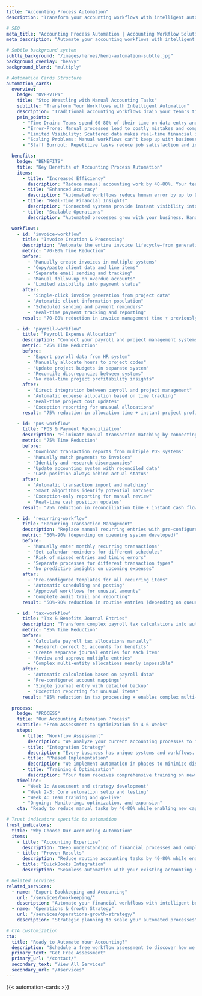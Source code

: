 ```yaml
---
title: "Accounting Process Automation"
description: "Transform your accounting workflows with intelligent automation that eliminates manual data entry, reduces errors, and delivers real-time financial insights."

# SEO
meta_title: "Accounting Process Automation | Accounting Workflow Solutions | Trilink Collaborative"
meta_description: "Automate your accounting workflows with intelligent solutions. From invoice processing to payroll allocation, we eliminate manual tasks and deliver real-time financial insights."

# Subtle background system
subtle_background: "/images/heroes/hero-automation-subtle.jpg"
background_overlay: "heavy"
background_blend: "multiply"

# Automation Cards Structure
automation_cards:
  overview:
    badge: "OVERVIEW"
    title: "Stop Wrestling with Manual Accounting Tasks"
    subtitle: "Transform Your Workflows with Intelligent Automation"
    description: "Traditional accounting workflows drain your team's time and energy. Manual data entry, repetitive reconciliation tasks, and scattered financial processes create bottlenecks that slow your business growth and increase error risk. Accounting Process Automation changes everything by connecting your existing systems and automating routine tasks."
    pain_points:
      - "Time Drain: Teams spend 60-80% of their time on data entry and routine tasks"
      - "Error-Prone: Manual processes lead to costly mistakes and compliance issues"
      - "Limited Visibility: Scattered data makes real-time financial insights impossible"
      - "Scaling Problems: Manual workflows can't keep up with business growth"
      - "Staff Burnout: Repetitive tasks reduce job satisfaction and increase turnover"

  benefits:
    badge: "BENEFITS"
    title: "Key Benefits of Accounting Process Automation"
    items:
      - title: "Increased Efficiency"
        description: "Reduce manual accounting work by 40-80%. Your team focuses on analysis, strategy, and growth instead of data entry and routine tasks."
      - title: "Enhanced Accuracy"
        description: "Automated workflows reduce human error by up to 90%. Consistent, reliable processing ensures clean books and compliance confidence."
      - title: "Real-Time Financial Insights"
        description: "Connected systems provide instant visibility into cash flow, profitability, and key metrics. Make decisions based on current data, not outdated reports."
      - title: "Scalable Operations"
        description: "Automated processes grow with your business. Handle increased transaction volume without proportional staff increases."

  workflows:
    - id: "invoice-workflow"
      title: "Invoice Creation & Processing"
      description: "Automate the entire invoice lifecycle—from generation to payment tracking—with automatic client data population, scheduled sending, and real-time payment visibility."
      metric: "70-80% Time Reduction"
      before:
        - "Manually create invoices in multiple systems"
        - "Copy/paste client data and line items"
        - "Separate email sending and tracking"
        - "Manual follow-up on overdue accounts"
        - "Limited visibility into payment status"
      after:
        - "Single-click invoice generation from project data"
        - "Automatic client information population"
        - "Scheduled sending and payment reminders"
        - "Real-time payment tracking and reporting"
      result: "70-80% reduction in invoice management time + previously impossible payment visibility"

    - id: "payroll-workflow"
      title: "Payroll Expense Allocation"
      description: "Connect your payroll and project management systems to automatically allocate labor costs, update budgets in real-time, and track project profitability instantly."
      metric: "75% Time Reduction"
      before:
        - "Export payroll data from HR system"
        - "Manually allocate hours to project codes"
        - "Update project budgets in separate system"
        - "Reconcile discrepancies between systems"
        - "No real-time project profitability insights"
      after:
        - "Direct integration between payroll and project management"
        - "Automatic expense allocation based on time tracking"
        - "Real-time project cost updates"
        - "Exception reporting for unusual allocations"
      result: "75% reduction in allocation time + instant project profitability analysis"

    - id: "pos-workflow"
      title: "POS & Payment Reconciliation"
      description: "Eliminate manual transaction matching by connecting your POS systems directly to accounting, with smart algorithms handling routine reconciliation and flagging only exceptions for review."
      metric: "75% Time Reduction"
      before:
        - "Download transaction reports from multiple POS systems"
        - "Manually match payments to invoices"
        - "Identify and research discrepancies"
        - "Update accounting system with reconciled data"
        - "Cash position always behind actual status"
      after:
        - "Automatic transaction import and matching"
        - "Smart algorithms identify potential matches"
        - "Exception-only reporting for manual review"
        - "Real-time cash position updates"
      result: "75% reduction in reconciliation time + instant cash flow visibility"

    - id: "recurring-workflow"
      title: "Recurring Transaction Management"
      description: "Replace manual recurring entries with pre-configured templates that post automatically on schedule, complete with approval workflows for unusual amounts and full audit trails."
      metric: "50%-90% (depending on queueing system developed)"
      before:
        - "Manually enter monthly recurring transactions"
        - "Set calendar reminders for different schedules"
        - "Risk of missed entries and timing errors"
        - "Separate processes for different transaction types"
        - "No predictive insights on upcoming expenses"
      after:
        - "Pre-configured templates for all recurring items"
        - "Automatic scheduling and posting"
        - "Approval workflows for unusual amounts"
        - "Complete audit trail and reporting"
      result: "50%-90% reduction in routine entries (depending on queueing system developed) + predictive cash flow analysis"

    - id: "tax-workflow"
      title: "Tax & Benefits Journal Entries"
      description: "Transform complex payroll tax calculations into automated journal entries with pre-configured account mappings, enabling sophisticated multi-entity scenarios that were previously impossible."
      metric: "85% Time Reduction"
      before:
        - "Calculate payroll tax allocations manually"
        - "Research correct GL accounts for benefits"
        - "Create separate journal entries for each item"
        - "Review and approve multiple entries"
        - "Complex multi-entity allocations nearly impossible"
      after:
        - "Automatic calculation based on payroll data"
        - "Pre-configured account mappings"
        - "Single journal entry with detailed backup"
        - "Exception reporting for unusual items"
      result: "85% reduction in tax processing + enables complex multi-entity scenarios"

  process:
    badge: "PROCESS"
    title: "Our Accounting Automation Process"
    subtitle: "From Assessment to Optimization in 4-6 Weeks"
    steps:
      - title: "Workflow Assessment"
        description: "We analyze your current accounting processes to identify the biggest time-wasters and error sources. Our assessment typically uncovers 40-80% efficiency improvement opportunities plus capabilities that aren't feasible with manual processes."
      - title: "Integration Strategy"
        description: "Every business has unique systems and workflows. We design custom automation solutions that work with your existing QuickBooks, payroll, CRM, and other business software."
      - title: "Phased Implementation"
        description: "We implement automation in phases to minimize disruption. Start with quick wins that deliver immediate time savings, then expand to more complex workflows."
      - title: "Training & Optimization"
        description: "Your team receives comprehensive training on new automated processes. We monitor performance and fine-tune workflows to maximize efficiency and accuracy."
    timeline:
      - "Week 1: Assessment and strategy development"
      - "Week 2-3: Core automation setup and testing"
      - "Week 4: Team training and go-live"
      - "Ongoing: Monitoring, optimization, and expansion"
    cta: "Ready to reduce manual tasks by 40-80% while enabling new capabilities? <a href=\"/contact/\">Contact us</a> to schedule your free workflow assessment."

# Trust indicators specific to automation
trust_indicators:
  title: "Why Choose Our Accounting Automation"
  items:
    - title: "Accounting Expertise"
      description: "Deep understanding of financial processes and compliance requirements"
    - title: "Proven Results"
      description: "Reduce routine accounting tasks by 40-80% while enabling previously impossible analysis"
    - title: "QuickBooks Integration"
      description: "Seamless automation with your existing accounting software"

# Related services
related_services:
  - name: "Expert Bookkeeping and Accounting"
    url: "/services/bookkeeping/"
    description: "Automate your financial workflows with intelligent bookkeeping solutions"
  - name: "Operations & Growth Strategy"
    url: "/services/operations-growth-strategy/"
    description: "Strategic planning to scale your automated processes"

# CTA customization
cta:
  title: "Ready to Automate Your Accounting?"
  description: "Schedule a free workflow assessment to discover how we can eliminate manual tasks and deliver real-time financial insights."
  primary_text: "Get Free Assessment"
  primary_url: "/contact/"
  secondary_text: "View All Services"
  secondary_url: "/#services"
---
```


{{< automation-cards >}}